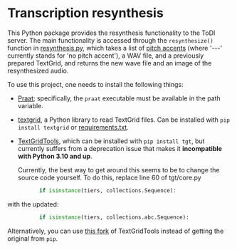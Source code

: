 # Transcription resynthesis

This Python package provides the resynthesis functionality to the ToDI server. The main functionality is
accessed through the ```resynthesize()``` function in [resynthesis.py](resynthesis.py), which takes a
list of [pitch accents](/frontend/book/src/0_about_this_course/0_3.md) (where '---' currently stands for
'no pitch accent'), a WAV file, and a previously prepared TextGrid, and returns the new wave file and an
image of the resynthesized audio.

To use this project, one needs to install the following things:
* [Praat](https://www.github.com/praat/praat); specifically, the ```praat``` executable must be available
  in the path variable.
* [textgrid](https://github.com/kylebgorman/textgrid), a Python library to read TextGrid files. Can be
  installed with ```pip install textgrid``` or [requirements.txt](requirements.txt).
* [TextGridTools](https://github.com/hbuschme/TextGridTools), which can be installed with ```pip install
  tgt```, but currently suffers from a deprecation issue that makes it **incompatible with Python 3.10 and
  up**.
  
  Currently, the best way to get around this seems to be to change the source code yourself. To do this,
  replace line 60 of tgt/core.py
```python
          if isinstance(tiers, collections.Sequence):
 ```
   with the updated:
```python
          if isinstance(tiers, collections.abc.Sequence):
 ```
 
   Alternatively, you can use [this fork](https://github.com/liasaki/TextGridTools/tree/master/tgt) of
   TextGridTools instead of getting the original from ```pip```.
